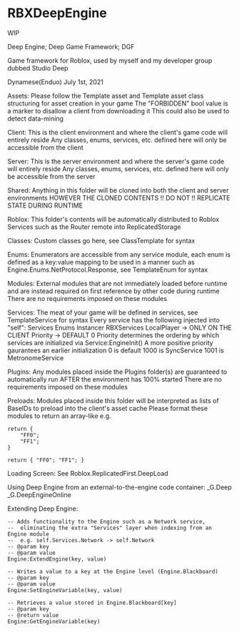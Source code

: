 # RBXDeepEngine
WIP

Deep Engine; Deep Game Framework; DGF

Game framework for Roblox, used by myself and my developer group dubbed Studio Deep

Dynamese(Enduo) 
July 1st, 2021

Assets:
    Please follow the Template asset and Template asset class structuring for
    asset creation in your game
    The "FORBIDDEN" bool value is a marker to disallow a client from downloading it
    This could also be used to detect data-mining
    
Client:
    This is the client environment and where the client's game code will entirely reside
    Any classes, enums, services, etc. defined here will only be accessible from the client
    
Server:
    This is the server environment and where the server's game code will entirely reside
    Any classes, enums, services, etc. defined here will only be accessible from the server
    
Shared:
    Anything in this folder will be cloned into both the client and server environments
    HOWEVER THE CLONED CONTENTS !! DO NOT !! REPLICATE STATE DURING RUNTIME
    
Roblox:
    This folder's contents will be automatically distributed to Roblox Services
    such as the Router remote into ReplicatedStorage

Classes:
    Custom classes go here, see ClassTemplate for syntax
    
Enums:
    Enumerators are accessible from any service module, each enum is defined as a key:value mapping
    to be used in a manner such as Engine.Enums.NetProtocol.Response, see TemplateEnum for syntax
        
Modules:
    External modules that are not immediately loaded before runtime and are instead required 
    on first reference by other code during runtime
    There are no requirements imposed on these modules
    
Services:
    The meat of your game will be defined in services, see TemplateService for syntax
    Every service has the following injected into "self":
        Services
        Enums
        Instancer
        RBXServices
        LocalPlayer -> ONLY ON THE CLIENT
        Priority -> DEFAULT 0
    Priority determines the ordering by which services are initialized via Service:EngineInit()
        A more positive priority gaurantees an earlier initialization
        0 is default
        1000 is SyncService
        1001 is MetronomeService

Plugins:
    Any modules placed inside the Plugins folder(s) are guaranteed to automatically 
    run AFTER the environment has 100% started
    There are no requirements imposed on these modules

Preloads:
    Modules placed inside this folder will be interpreted as lists of BaseIDs to
    preload into the client's asset cache
    Please format these modules to return an array-like e.g.
    
    return {
        "FF0";
        "FF1";
    }
    
    return { "FF0"; "FF1"; }
        
Loading Screen:
    See Roblox.ReplicatedFirst.DeepLoad
    
Using Deep Engine from an external-to-the-engine code container:
    _G.Deep
    _G.DeepEngineOnline
    
Extending Deep Engine:

    -- Adds functionality to the Engine such as a Network service,
    --	eliminating the extra "Services" layer when indexing from an Engine module
    --	e.g. self.Services.Network -> self.Network
    -- @param key
    -- @param value
    Engine:ExtendEngine(key, value)

    -- Writes a value to a key at the Engine level (Engine.Blackboard)
    -- @param key
    -- @param value
    Engine:SetEngineVariable(key, value)

    -- Retrieves a value stored in Engine.Blackboard[key]
    -- @param key
    -- @return value
    Engine:GetEngineVariable(key)

